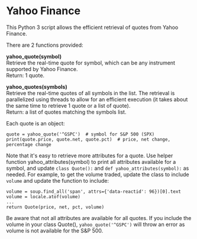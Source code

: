 # Yahoo Finance

This Python 3 script allows the efficient retrieval of quotes from Yahoo Finance.

There are 2 functions provided:

<b>yahoo_quote(symbol)</b><br>
Retrieve the real-time quote for symbol, which can be any instrument supported by Yahoo Finance.<br>
Return: 1 quote.

<b>yahoo_quotes(symbols)</b><br>
Retrieve the real-time quotes of all symbols in the list. The retrieval is parallelized using threads to allow for an efficient execution (it takes about the same time to retrieve 1 quote or a list of quote).<br>
Return: a list of quotes matching the symbols list.

Each quote is an object:
```
quote = yahoo_quote('^GSPC')  # symbol for S&P 500 (SPX)
print(quote.price, quote.net, quote.pct)  # price, net change, percentage change
```
Note that it's easy to retrieve more attributes for a quote. Use helper function yahoo_attributes(symbol) to print all attributes available for a symbol, and update ```class Quote():``` and ```def yahoo_attributes(symbol):``` as needed.
For example, to get the volume traded, update the class to include ```volume``` and update the function to include:
```
volume = soup.find_all('span', attrs={'data-reactid': 96})[0].text
volume = locale.atof(volume)
...
return Quote(price, net, pct, volume)
```
Be aware that not all attributes are available for all quotes. If you include the volume in your class Quote(), ```yahoo_quote('^GSPC')``` will throw an error as volume is not available for the S&P 500.
